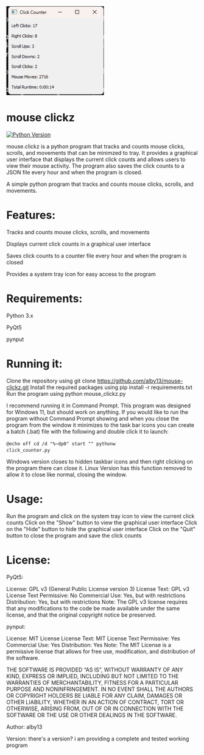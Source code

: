 <img src="image.png">

# mouse clickz
[![Python Version](https://img.shields.io/badge/python-3.10%2B-blue)](https://www.python.org/downloads/)

mouse.clickz is a python program that tracks and counts mouse clicks, scrolls, and movements that can be minimzed to tray. It provides a graphical user interface that displays the current click counts and allows users to view their mouse activity. The program also saves the click counts to a JSON file every hour and when the program is closed.

A simple python program that tracks and counts mouse clicks, scrolls, and movements.

# Features:
Tracks and counts mouse clicks, scrolls, and movements

Displays current click counts in a graphical user interface

Saves click counts to a counter file every hour and when the program is closed

Provides a system tray icon for easy access to the program


# Requirements:

Python 3.x

PyQt5

pynput


# Running it:

Clone the repository using git clone https://github.com/alby13/mouse-clickz.git
Install the required packages using pip install -r requirements.txt
Run the program using python mouse_clickz.py

I recommend running it in Command Prompt. This program was designed for Windows 11, but should work on anything.
If you would like to run the program without Command Prompt showing and when you close the program from the window it minimizes to the task bar icons you can create a batch (.bat) file with the following and double click it to launch:

<code>@echo off
cd /d "%~dp0"
start "" pythonw click_counter.py</code>

Windows version closes to hidden taskbar icons and then right clicking on the program there can close it.
Linux Version has this function removed to allow it to close like normal, closing the window.

# Usage:

Run the program and click on the system tray icon to view the current click counts
Click on the "Show" button to view the graphical user interface
Click on the "Hide" button to hide the graphical user interface
Click on the "Quit" button to close the program and save the click counts

# License:

PyQt5:

License: GPL v3 (General Public License version 3)
License Text: GPL v3 License Text
Permissive: No
Commercial Use: Yes, but with restrictions
Distribution: Yes, but with restrictions
Note: The GPL v3 license requires that any modifications to the code be made available under the same license, and that the original copyright notice be preserved.

pynput:

License: MIT License
License Text: MIT License Text
Permissive: Yes
Commercial Use: Yes
Distribution: Yes
Note: The MIT License is a permissive license that allows for free use, modification, and distribution of the software.

THE SOFTWARE IS PROVIDED “AS IS”, WITHOUT WARRANTY OF ANY KIND, EXPRESS OR IMPLIED, INCLUDING BUT NOT LIMITED TO THE WARRANTIES OF MERCHANTABILITY, FITNESS FOR A PARTICULAR PURPOSE AND NONINFRINGEMENT. IN NO EVENT SHALL THE AUTHORS OR COPYRIGHT HOLDERS BE LIABLE FOR ANY CLAIM, DAMAGES OR OTHER LIABILITY, WHETHER IN AN ACTION OF CONTRACT, TORT OR OTHERWISE, ARISING FROM, OUT OF OR IN CONNECTION WITH THE SOFTWARE OR THE USE OR OTHER DEALINGS IN THE SOFTWARE.

Author:
alby13

Version:
there's a version?
i am providing a complete and tested working program
